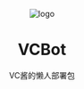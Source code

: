 <div align="center">

![logo](https://github.com/luyanci/VCBot/raw/5038a4c641a8726ccb039d32a685c037d946712a/.res/Image_1707380161153.jpg)
# VCBot
 VC酱的懒人部署包

</div>